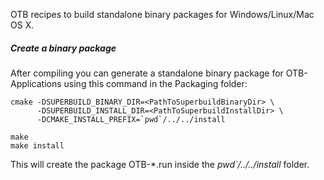 OTB recipes to build standalone binary packages for Windows/Linux/Mac OS X.



##### Create a binary package

After compiling you can generate a standalone binary package for OTB-Applications using this command in the Packaging folder:

```
cmake -DSUPERBUILD_BINARY_DIR=<PathToSuperbuildBinaryDir> \
      -DSUPERBUILD_INSTALL_DIR=<PathToSuperbuildInstallDir> \
      -DCMAKE_INSTALL_PREFIX=`pwd`/../../install

make 
make install

```

This will create the package OTB-*.run inside the *pwd`/../../install* folder.


